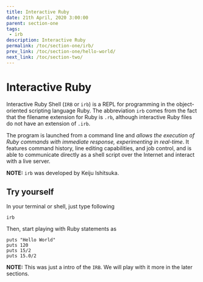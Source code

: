 ```yaml
---
title: Interactive Ruby
date: 21th April, 2020 3:00:00
parent: section-one
tags:
 - irb
description: Interactive Ruby
permalink: /toc/section-one/irb/
prev_link: /toc/section-one/hello-world/
next_link: /toc/section-two/
---
```


# Interactive Ruby

Interactive Ruby Shell (`IRB` or `irb`) is a REPL for programming in the object-oriented scripting language Ruby.
The abbreviation `irb` comes from the fact that the filename extension for Ruby is `.rb`, although interactive Ruby files do not have an extension of `.irb`.

The program is launched from a command line and _allows the execution of Ruby commands with immediate response, experimenting in real-time_.
It features command history, line editing capabilities, and job control, and is able to communicate directly as a shell script over the Internet and interact with a live server.

**NOTE:** `irb` was developed by Keiju Ishitsuka.

## Try yourself

In your terminal or shell, just type following
```shell
irb
```

Then, start playing with Ruby statements as
```shell
puts "Hello World"
puts 120
puts 15/2
puts 15.0/2
```

**NOTE:** This was just a intro of the `IRB`. We will play with it more in the later sections.
